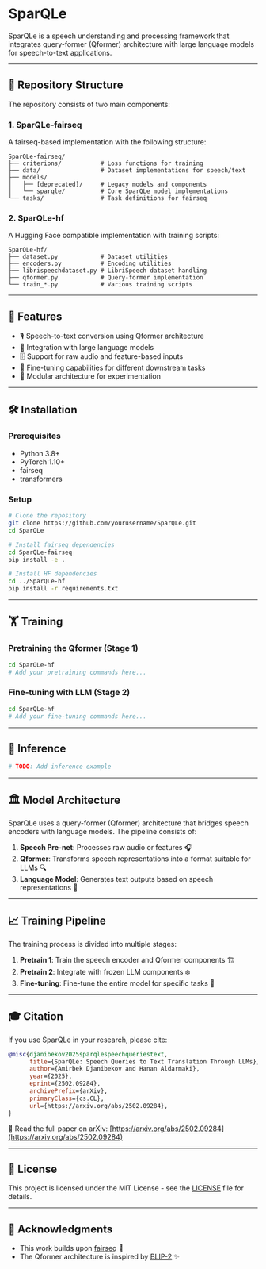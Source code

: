# SparQLe

SparQLe is a speech understanding and processing framework that integrates query-former (Qformer) architecture with large language models for speech-to-text applications.

---

## 📂 Repository Structure

The repository consists of two main components:

### 1. SparQLe-fairseq 

A fairseq-based implementation with the following structure:

```
SparQLe-fairseq/
├── criterions/           # Loss functions for training
├── data/                 # Dataset implementations for speech/text
├── models/
│   ├── [deprecated]/     # Legacy models and components
│   └── sparqle/          # Core SparQLe model implementations
└── tasks/                # Task definitions for fairseq
```

### 2. SparQLe-hf 

A Hugging Face compatible implementation with training scripts:

```
SparQLe-hf/
├── dataset.py            # Dataset utilities
├── encoders.py           # Encoding utilities 
├── librispeechdataset.py # LibriSpeech dataset handling 
├── qformer.py            # Query-former implementation 
└── train_*.py            # Various training scripts
```

---

## 🚀 Features

- 🎙️ Speech-to-text conversion using Qformer architecture
- 🤝 Integration with large language models
- 🗄️ Support for raw audio and feature-based inputs
- 🔄 Fine-tuning capabilities for different downstream tasks
- 🧩 Modular architecture for experimentation

---

## 🛠️ Installation

### Prerequisites

- Python 3.8+
- PyTorch 1.10+
- fairseq
- transformers

### Setup

```bash
# Clone the repository
git clone https://github.com/yourusername/SparQLe.git
cd SparQLe

# Install fairseq dependencies
cd SparQLe-fairseq
pip install -e .

# Install HF dependencies
cd ../SparQLe-hf
pip install -r requirements.txt
```

---

## 🏋️ Training

### Pretraining the Qformer (Stage 1)

```bash
cd SparQLe-hf
# Add your pretraining commands here...
```

### Fine-tuning with LLM (Stage 2)

```bash
cd SparQLe-hf
# Add your fine-tuning commands here...
```

---

## 🤖 Inference

```python
# TODO: Add inference example
```

---

## 🏛️ Model Architecture

SparQLe uses a query-former (Qformer) architecture that bridges speech encoders with language models. The pipeline consists of:

1. **Speech Pre-net**: Processes raw audio or features 🎧
2. **Qformer**: Transforms speech representations into a format suitable for LLMs 🔍
3. **Language Model**: Generates text outputs based on speech representations 📝

---

## 📈 Training Pipeline

The training process is divided into multiple stages:

1. **Pretrain 1**: Train the speech encoder and Qformer components 🏗️
2. **Pretrain 2**: Integrate with frozen LLM components ❄️
3. **Fine-tuning**: Fine-tune the entire model for specific tasks 🎯

---

## 🎓 Citation

If you use SparQLe in your research, please cite:

```bibtex
@misc{djanibekov2025sparqlespeechqueriestext,
      title={SparQLe: Speech Queries to Text Translation Through LLMs},
      author={Amirbek Djanibekov and Hanan Aldarmaki},
      year={2025},
      eprint={2502.09284},
      archivePrefix={arXiv},
      primaryClass={cs.CL},
      url={https://arxiv.org/abs/2502.09284},
}
```

📄 Read the full paper on arXiv: [https://arxiv.org/abs/2502.09284](https://arxiv.org/abs/2502.09284)

---

## 📜 License

This project is licensed under the MIT License - see the [LICENSE](LICENSE) file for details.

---

## 🙏 Acknowledgments

- This work builds upon [fairseq](https://github.com/facebookresearch/fairseq) 💙
- The Qformer architecture is inspired by [BLIP-2](https://github.com/salesforce/BLIP-2) ✨

